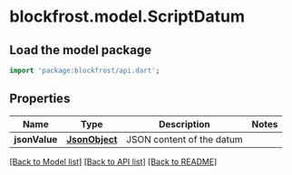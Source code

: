 # blockfrost.model.ScriptDatum

## Load the model package
```dart
import 'package:blockfrost/api.dart';
```

## Properties
Name | Type | Description | Notes
------------ | ------------- | ------------- | -------------
**jsonValue** | [**JsonObject**](.md) | JSON content of the datum | 

[[Back to Model list]](../README.md#documentation-for-models) [[Back to API list]](../README.md#documentation-for-api-endpoints) [[Back to README]](../README.md)


